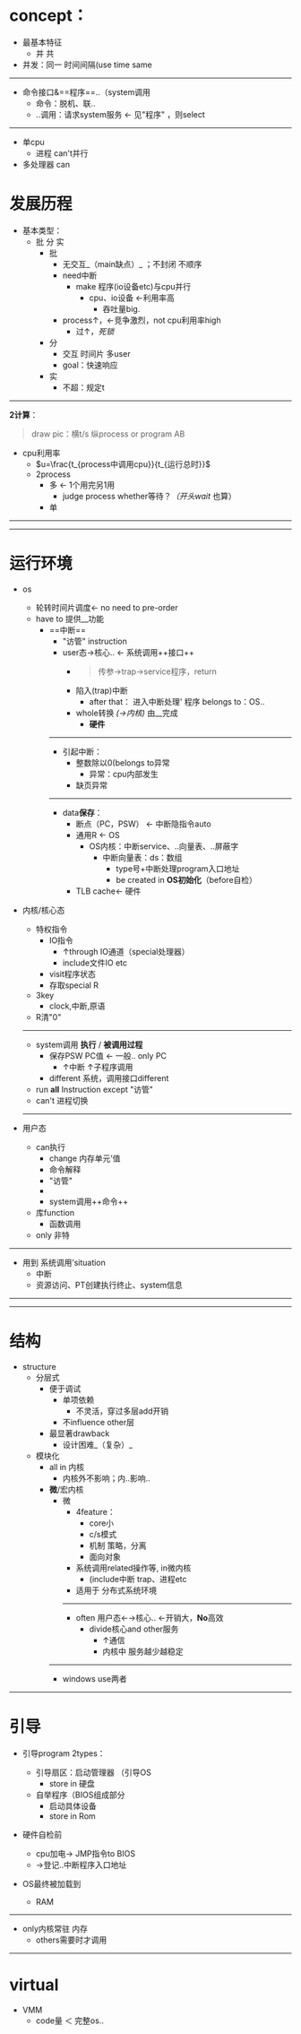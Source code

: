 # concept：

- 最基本特征
    - 并 共
- 并发：同一 时间间隔(use time same

---
- 命令接口&==程序==..（system调用
    - 命令：脱机、联..
    - ..调用：请求system服务 ← 见"程序"
 ，则select
---
- 单cpu
    - 进程 can't并行
- 多处理器 can

# 发展历程
- 基本类型：
    - 批 分 实
        - 批
            - 无交互_（main缺点）_ ；不封闭 不顺序
            - need中断
                - make 程序(io设备etc)与cpu并行
                    - cpu、io设备 ←利用率高
                        - 吞吐量big.
            - process↑，←竞争激烈，not cpu利用率high
                - 过↑，*死锁*
        - 分
            - 交互 时间片 多user
            - goal：快速响应
        - 实
            - 不超：规定t
---
**2计算**：
>draw pic：横t/s 纵process or program AB
- cpu利用率
    - $u=\frac{t_{process中调用cpu}}{t_{运行总时}}$
    - 2process
        - 多 ← 1个用完另1用
            - judge process whether等待？_（开头wait_ 也算）
        - 单
---
---
# 运行环境
- os 
    - 轮转时间片调度← no need to pre-order
    - have to 提供__功能
        - ==中断==
            - "访管" instruction
            - user态→核心..  ← 系统调用++接口++
                - > 传参→trap→service程序，return
                - 陷入(trap)中断
                    - after that： 进入中断处理' 程序 belongs to：OS..
                - whole转换 _(→内核)_ 由__完成
                    - **硬件**
            - --
            - 引起中断：
                - 整数除以0(belongs to异常
                    - 异常：cpu内部发生
                - 缺页异常
           ---
             - data**保存**：
                - 断点（PC，PSW） ← 中断隐指令auto
                - 通用R ← OS
                    - OS内核：中断service、..向量表、..屏蔽字
                        - 中断向量表：ds：数组
                            - type号+中断处理program入口地址
                            - be created in **OS初始化**（before自检）
                - TLB cache← 硬件
             


- 内核/核心态
    - 特权指令
        - IO指令
            - ↑through IO通道（special处理器）
            - include文件IO etc
        - visit程序状态
        - 存取special R
    - 3key
        - clock,中断,原语
    - R清"0"
    - --
    - system调用 **执行** / **被调用过程**
        - 保存PSW PC值 ← 一般.. only PC
            - ↑中断                ↑子程序调用
        - different 系统，调用接口different
    - run **all** Instruction except "访管"
    - can't 进程切换
    ---
- 用户态
    - can执行
        - change 内存单元’值
        - 命令解释
        - "访管"
        - 
        - system调用++命令++
    - 库function
        - 函数调用
    - only 非特
---
- 用到 系统调用’situation
    - 中断
    - 资源访问、PT创建执行终止、system信息
---
---
# 结构

- structure
    - 分层式
        - 便于调试
            - 单项依赖
                - 不灵活，穿过多层add开销
            - 不influence other层
        - 最显著drawback
            - 设计困难_（复杂）_
    - 模块化
        - all in 内核
            - 内核外不影响；内..影响..
        - **微**/宏内核
            - 微
                - 4feature：
                    - core小
                    - c/s模式
                    - 机制 策略，分离
                    - 面向对象
                - 系统调用related操作等, in微内核
                    - (include中断 trap、进程etc
                - 适用于 分布式系统环境
                - --
                - often 用户态←→核心.. ←开销大，**No**高效
                    - divide核心and other服务
                        - ↑通信
                        - 内核中 服务越少越稳定
            - --
            - windows use两者
---
# 引导

- 引导program 2types：
    - 引导扇区：启动管理器 （引导OS
        - store in 硬盘
    - 自举程序（BIOS组成部分
        - 启动具体设备
        - store in Rom

- 硬件自检前
    - cpu加电→ JMP指令to BIOS
    - →登记..中断程序入口地址
    
- OS最终被加载到
    - RAM
---

- only内核常驻 内存
    - others需要时才调用

---
# virtual
- VMM
    - code量 ＜ 完整os..
        
